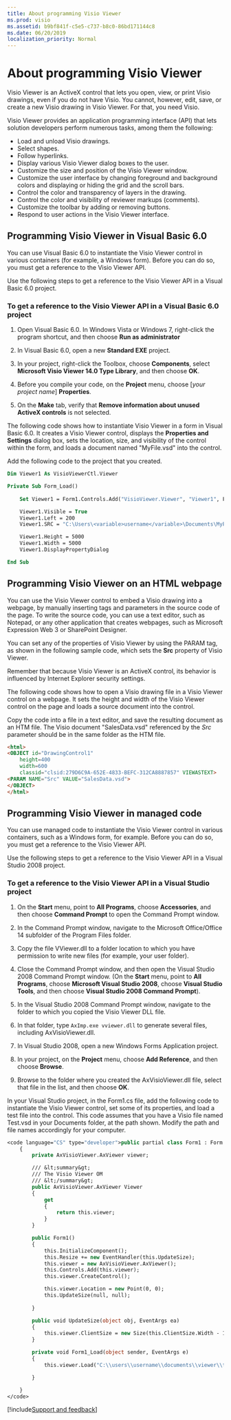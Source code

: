```yaml
---
title: About programming Visio Viewer
ms.prod: visio
ms.assetid: b9bf841f-c5e5-c737-b8c0-86bd171144c8
ms.date: 06/20/2019
localization_priority: Normal
---
```



# About programming Visio Viewer

Visio Viewer is an ActiveX control that lets you open, view, or print Visio drawings, even if you do not have Visio. You cannot, however, edit, save, or create a new Visio drawing in Visio Viewer. For that, you need Visio.

Visio Viewer provides an application programming interface (API) that lets solution developers perform numerous tasks, among them the following:

- Load and unload Visio drawings.   
- Select shapes.    
- Follow hyperlinks.   
- Display various Visio Viewer dialog boxes to the user.   
- Customize the size and position of the Visio Viewer window.   
- Customize the user interface by changing foreground and background colors and displaying or hiding the grid and the scroll bars.  
- Control the color and transparency of layers in the drawing.  
- Control the color and visibility of reviewer markups (comments). 
- Customize the toolbar by adding or removing buttons. 
- Respond to user actions in the Visio Viewer interface.
    

## Programming Visio Viewer in Visual Basic 6.0

You can use Visual Basic 6.0 to instantiate the Visio Viewer control in various containers (for example, a Windows form). Before you can do so, you must get a reference to the Visio Viewer API.

Use the following steps to get a reference to the Visio Viewer API in a Visual Basic 6.0 project.


### To get a reference to the Visio Viewer API in a Visual Basic 6.0 project

1. Open Visual Basic 6.0. In Windows Vista or Windows 7, right-click the program shortcut, and then choose **Run as administrator**
    
2. In Visual Basic 6.0, open a new **Standard EXE** project.
    
3. In your project, right-click the Toolbox, choose **Components**, select **Microsoft Visio Viewer 14.0 Type Library**, and then choose **OK**.
    
4. Before you compile your code, on the **Project** menu, choose [_your project name_] **Properties**.
    
5. On the **Make** tab, verify that **Remove information about unused ActiveX controls** is not selected.
    
The following code shows how to instantiate Visio Viewer in a form in Visual Basic 6.0. It creates a Visio Viewer control, displays the **Properties and Settings** dialog box, sets the location, size, and visibility of the control within the form, and loads a document named "MyFile.vsd" into the control.

Add the following code to the project that you created.

```vb
Dim Viewer1 As VisioViewerCtl.Viewer

Private Sub Form_Load()
    
    Set Viewer1 = Form1.Controls.Add("VisioViewer.Viewer", "Viewer1", Form1)

    Viewer1.Visible = True
    Viewer1.Left = 200
    Viewer1.SRC = "C:\Users\<variable>username</variable>\Documents\MyFile.vsd"

    Viewer1.Height = 5000
    Viewer1.Width = 5000
    Viewer1.DisplayPropertyDialog

End Sub
```


## Programming Visio Viewer on an HTML webpage

You can use the Visio Viewer control to embed a Visio drawing into a webpage, by manually inserting tags and parameters in the source code of the page. To write the source code, you can use a text editor, such as Notepad, or any other application that creates webpages, such as Microsoft Expression Web 3 or SharePoint Designer.

You can set any of the properties of Visio Viewer by using the PARAM tag, as shown in the following sample code, which sets the **Src** property of Visio Viewer.

Remember that because Visio Viewer is an ActiveX control, its behavior is influenced by Internet Explorer security settings.

The following code shows how to open a Visio drawing file in a Visio Viewer control on a webpage. It sets the height and width of the Visio Viewer control on the page and loads a source document into the control.

Copy the code into a file in a text editor, and save the resulting document as an HTM file. The Visio document "SalesData.vsd" referenced by the _Src_ parameter should be in the same folder as the HTM file.

```HTML
<html>
<OBJECT id="DrawingControl1"
    height=400 
    width=600
    classid="clsid:279D6C9A-652E-4833-BEFC-312CA8887857" VIEWASTEXT>
<PARAM NAME="Src" VALUE="SalesData.vsd">
</OBJECT>
</html>
```


## Programming Visio Viewer in managed code

You can use managed code to instantiate the Visio Viewer control in various containers, such as a Windows form, for example. Before you can do so, you must get a reference to the Visio Viewer API.

Use the following steps to get a reference to the Visio Viewer API in a Visual Studio 2008 project.

### To get a reference to the Visio Viewer API in a Visual Studio project

1. On the **Start** menu, point to **All Programs**, choose **Accessories**, and then choose **Command Prompt** to open the Command Prompt window.
    
2. In the Command Prompt window, navigate to the Microsoft Office/Office 14 subfolder of the Program Files folder.
    
3. Copy the file VViewer.dll to a folder location to which you have permission to write new files (for example, your user folder).
    
4. Close the Command Prompt window, and then open the Visual Studio 2008 Command Prompt window. (On the **Start** menu, point to **All Programs**, choose **Microsoft Visual Studio 2008**, choose **Visual Studio Tools**, and then choose **Visual Studio 2008 Command Prompt**).
    
5. In the Visual Studio 2008 Command Prompt window, navigate to the folder to which you copied the Visio Viewer DLL file.
    
6. In that folder, type `AxImp.exe vviewer.dll` to generate several files, including AxVisioViewer.dll.
    
7. In Visual Studio 2008, open a new Windows Forms Application project.
    
8. In your project, on the **Project** menu, choose **Add Reference**, and then choose **Browse**.
    
9. Browse to the folder where you created the AxVisioViewer.dll file, select that file in the list, and then choose **OK**.
    
In your Visual Studio project, in the Form1.cs file, add the following code to instantiate the Visio Viewer control, set some of its properties, and load a test file into the control. This code assumes that you have a Visio file named Test.vsd in your Documents folder, at the path shown. Modify the path and file names accordingly for your computer.

```vb
<code language="CS" type="developer">public partial class Form1 : Form
    {
        private AxVisioViewer.AxViewer viewer;

        /// &lt;summary&gt;
        /// The Visio Viewer OM
        /// &lt;/summary&gt;
        public AxVisioViewer.AxViewer Viewer
        {
            get
            {
                return this.viewer;
            }
        }

        public Form1()
        {
            this.InitializeComponent();
            this.Resize += new EventHandler(this.UpdateSize);
            this.viewer = new AxVisioViewer.AxViewer();
            this.Controls.Add(this.viewer);
            this.viewer.CreateControl();

            this.viewer.Location = new Point(0, 0);
            this.UpdateSize(null, null);
         
        }

        public void UpdateSize(object obj, EventArgs ea)
        {
            this.viewer.ClientSize = new Size(this.ClientSize.Width - 150, this.ClientSize.Height - 150);
        }

        private void Form1_Load(object sender, EventArgs e)
        {
            this.viewer.Load("C:\\users\\username\\documents\\viewer\\test.vsd");

        }        

    }
</code>
```

[!include[Support and feedback](~/includes/feedback-boilerplate.md)]